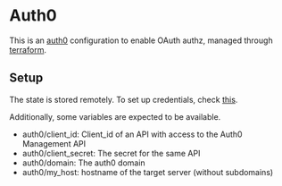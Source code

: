 # Auth0

This is an [auth0](https://auth0.com/) configuration to enable OAuth authz, managed through [terraform](https://www.terraform.io/).

## Setup

The state is stored remotely. To set up credentials, check [this](https://learn.hashicorp.com/terraform/getting-started/remote.html#how-to-store-state-remotely).

Additionally, some variables are expected to be available.

- auth0/client_id: Client_id of an API with access to the Auth0 Management API
- auth0/client_secret: The secret for the same API
- auth0/domain: The auth0 domain
- auth0/my_host: hostname of the target server (without subdomains)

